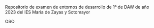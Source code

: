 Repositorio de examen de entornos de desarrollo de 1ª de DAW de año 2023 del IES Maria de Zayas y Sotomayor

OSO
